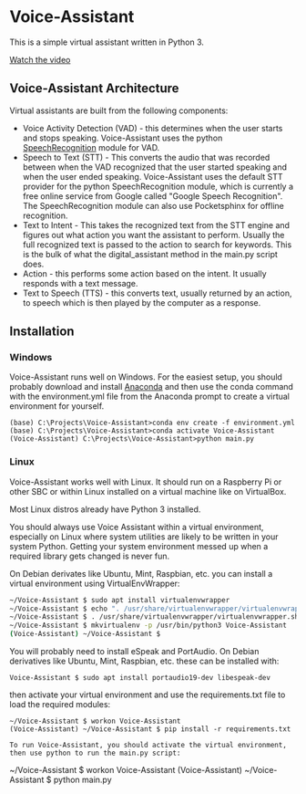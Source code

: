 # Voice-Assistant

This is a simple virtual assistant written in Python 3.

[Watch the video](https://drive.google.com/file/d/1eDrGoe3ID1LTuLvyO1KbA7xZf6Pkf-oH/view?usp=sharing)

## Voice-Assistant Architecture
Virtual assistants are built from the following components:
* Voice Activity Detection (VAD) - this determines when the user starts and stops speaking. Voice-Assistant uses the python [SpeechRecognition](https://github.com/Uberi/speech_recognition) module for VAD.
* Speech to Text (STT) - This converts the audio that was recorded between when the VAD recognized that the user started speaking and when the user ended speaking. Voice-Assistant uses the default STT provider for the python SpeechRecognition module, which is currently a free online service from Google called "Google Speech Recognition". The SpeechRecognition module can also use Pocketsphinx for offline recognition.
* Text to Intent - This takes the recognized text from the STT engine and figures out what action you want the assistant to perform. Usually the full recognized text is passed to the action to search for keywords. This is the bulk of what the digital_assistant method in the main.py script does.
* Action - this performs some action based on the intent. It usually responds with a text message.
* Text to Speech (TTS) - this converts text, usually returned by an action, to speech which is then played by the computer as a response.

## Installation

### Windows
Voice-Assistant runs well on Windows. For the easiest setup, you should probably download and install [Anaconda](https://www.anaconda.com/products/individual) and then use the conda command with the environment.yml file from the Anaconda prompt to create a virtual environment for yourself.

```dos
(base) C:\Projects\Voice-Assistant>conda env create -f environment.yml
(base) C:\Projects\Voice-Assistant>conda activate Voice-Assistant
(Voice-Assistant) C:\Projects\Voice-Assistant>python main.py
```

### Linux
Voice-Assistant works well with Linux. It should run on a Raspberry Pi or other SBC or within Linux installed on a virtual machine like on VirtualBox.

Most Linux distros already have Python 3 installed.

You should always use Voice Assistant within a virtual environment, especially on Linux where system utilities are likely to be written in your system Python. Getting your system environment messed up when a required library gets changed is never fun.

On Debian derivates like Ubuntu, Mint, Raspbian, etc. you can install a virtual environment using VirtualEnvWrapper:

```bash
~/Voice-Assistant $ sudo apt install virtualenvwrapper
~/Voice-Assistant $ echo ". /usr/share/virtualenvwrapper/virtualenvwrapper.sh" >> ~/.bashrc
~/Voice-Assistant $ . /usr/share/virtualenvwrapper/virtualenvwrapper.sh
~/Voice-Assistant $ mkvirtualenv -p /usr/bin/python3 Voice-Assistant
(Voice-Assistant) ~/Voice-Assistant $
```

You will probably need to install eSpeak and PortAudio. On Debian derivatives like Ubuntu, Mint, Raspbian, etc. these can be installed with:

```
Voice-Assistant $ sudo apt install portaudio19-dev libespeak-dev
```
then activate your virtual environment and use the requirements.txt file to load the required modules:
```
~/Voice-Assistant $ workon Voice-Assistant
(Voice-Assistant) ~/Voice-Assistant $ pip install -r requirements.txt

To run Voice-Assistant, you should activate the virtual environment, then use python to run the main.py script:

```
~/Voice-Assistant $ workon Voice-Assistant
(Voice-Assistant) ~/Voice-Assistant $ python main.py
```
